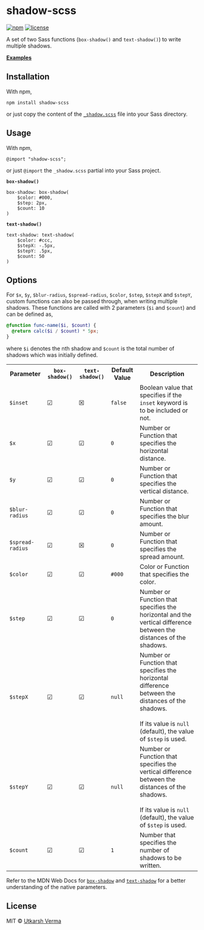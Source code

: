 [npm-image]: https://img.shields.io/npm/v/shadow-scss.svg
[npm-url]: https://npmjs.org/package/shadow-scss
[license-image]: https://img.shields.io/github/license/n3r4zzurr0/range-slider-input.svg
[license-url]: https://github.com/n3r4zzurr0/range-slider-input/blob/main/LICENSE

# shadow-scss
[![npm][npm-image]][npm-url] [![license][license-image]][license-url]

A set of two Sass functions (`box-shadow()` and `text-shadow()`) to write multiple shadows.

**[Examples](https://n3r4zzurr0.in/shadow-scss/)**

## Installation

With npm,
```
npm install shadow-scss
```
or just copy the content of the [`_shadow.scss`](https://raw.githubusercontent.com/n3r4zzurr0/shadow-scss/main/_shadow.scss) file into your Sass directory.

## Usage

With npm,
```
@import "shadow-scss";
```
or just `@import` the `_shadow.scss` partial into your Sass project.

**`box-shadow()`**

```
box-shadow: box-shadow(
	$color: #000,
	$step: 2px,
	$count: 10
)
```

**`text-shadow()`**

```
text-shadow: text-shadow(
	$color: #ccc,
	$stepX: -.5px,
	$stepY: .5px,
	$count: 50
)
```

## Options

For `$x`, `$y`, `$blur-radius`, `$spread-radius`, `$color`, `$step`, `$stepX` and `$stepY`, custom functions can also be passed through, when writing multiple shadows. These functions are called with 2 parameters (`$i` and `$count`) and can be defined as,

```scss
@function func-name($i, $count) {
  @return calc($i / $count) * 5px;
}
```

where `$i` denotes the nth shadow and `$count` is the total number of shadows which was initially defined.

<table>
<tr>
	<th>Parameter</th>
	<th><code>box-shadow()</code></th>
	<th><code>text-shadow()</code></th>
	<th>Default Value</th>
	<th>Description</th>
</tr>
<tr>
	<td><code>$inset</code></td>
	<td>&#x2611;</td>
	<td>&#x2612;</td>
	<td><code>false</code></td>
	<td>Boolean value that specifies if the <code>inset</code> keyword is to be included or not.</td>
</tr>
<tr>
	<td><code>$x</code></td>
	<td>&#x2611;</td>
	<td>&#x2611;</td>
	<td><code>0</code></td>
	<td>Number or Function that specifies the horizontal distance. </td>
</tr>
<tr>
	<td><code>$y</code></td>
	<td>&#x2611;</td>
	<td>&#x2611;</td>
	<td><code>0</code></td>
	<td>Number or Function that specifies the vertical distance. </td>
</tr>
<tr>
	<td><code>$blur-radius</code></td>
	<td>&#x2611;</td>
	<td>&#x2611;</td>
	<td><code>0</code></td>
	<td>Number or Function that specifies the blur amount.</td>
</tr>
<tr>
	<td><code>$spread-radius</code></td>
	<td>&#x2611;</td>
	<td>&#x2612;</td>
	<td><code>0</code></td>
	<td>Number or Function that specifies the spread amount.</td>
</tr>
<tr>
	<td><code>$color</code></td>
	<td>&#x2611;</td>
	<td>&#x2611;</td>
	<td><code>#000</code></td>
	<td>Color or Function that specifies the color.</td>
</tr>
<tr>
	<td><code>$step</code></td>
	<td>&#x2611;</td>
	<td>&#x2611;</td>
	<td><code>0</code></td>
	<td>Number or Function that specifies the horizontal and the vertical difference between the distances of the shadows.</td>
</tr>
<tr>
	<td><code>$stepX</code></td>
	<td>&#x2611;</td>
	<td>&#x2611;</td>
	<td><code>null</code></td>
	<td>Number or Function that specifies the horizontal difference between the distances of the shadows.<br/><br/>If its value is <code>null</code> (default), the value of <code>$step</code> is used.</td>
</tr>
<tr>
	<td><code>$stepY</code></td>
	<td>&#x2611;</td>
	<td>&#x2611;</td>
	<td><code>null</code></td>
	<td>Number or Function that specifies the vertical difference between the distances of the shadows.<br/><br/>If its value is <code>null</code> (default), the value of <code>$step</code> is used.</td>
</tr>
<tr>
	<td><code>$count</code></td>
	<td>&#x2611;</td>
	<td>&#x2611;</td>
	<td><code>1</code></td>
	<td>Number that specifies the number of shadows to be written.</td>
</tr>
</table>

Refer to the MDN Web Docs for [`box-shadow`](https://developer.mozilla.org/en-US/docs/Web/CSS/box-shadow#values) and [`text-shadow`](https://developer.mozilla.org/en-US/docs/Web/CSS/text-shadow#values) for a better understanding of the native parameters.

## License

MIT © [Utkarsh Verma](https://github.com/n3r4zzurr0)
